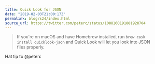 ```yaml
---
title: Quick Look for JSON
date: "2019-02-03T21:00:17Z"
permalink: blog/s24/index.html
source_url: https://twitter.com/peterc/status/1088160191881928704
---
```


> If you're on macOS and have Homebrew installed, run `brew cask install quicklook-json` and Quick Look will let you look into JSON files properly.

Hat tip to @peterc
